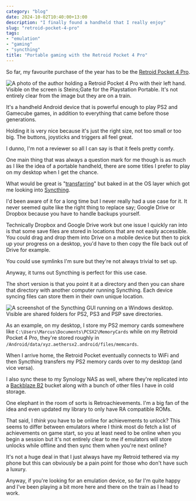 ```yaml
---
category: "blog"
date: 2024-10-02T10:40:00+13:00
description: "I finally found a handheld that I really enjoy"
slug: "retroid-pocket-4-pro"
tags:
- "emulation"
- "gaming"
- "syncthing"
title: "Portable gaming with the Retroid Pocket 4 Pro"
---
```


So far, my favourite purchase of the year has to be the [Retroid Pocket 4 Pro](https://www.goretroid.com/products/retroid-pocket-4-handheld).

![A photo of the author holding a Retroid Pocket 4 Pro with their left hand. Visible on the screen is Steins;Gate for the Playstation Portable. It's not entirely clear from the image but they are on a train.](https://cdn.utf9k.net/blog/retroid-pocket-4-pro/steinsgate-train.jpg)

It's a handheld Android device that is powerful enough to play PS2 and Gamecube games, in addition to everything that came before those generations.

Holding it is very nice because it's just the right size, not too small or too big. The buttons, joysticks and triggers all feel great.

I dunno, I'm not a reviewer so all I can say is that it feels pretty comfy.

One main thing that was always a question mark for me though is as much as I like the idea of a portable handheld, there are some titles I prefer to play on my desktop when I get the chance.

What would be great is "[transfarring](https://youtu.be/flK748GogoA)" but baked in at the OS layer which got me looking into [Syncthing](https://syncthing.net/).

I'd been aware of it for a long time but I never really had a use case for it. It never seemed quite like the right thing to replace say; Google Drive or Dropbox because you have to handle backups yourself.

Technically Dropbox and Google Drive work but one issue I quickly ran into is that some save files are stored in locations that are not easily accessible. You could drag and drop them into Drive on a mobile device but then to pick up your progress on a desktop, you'd have to then copy the file back out of Drive for example.

You could use symlinks I'm sure but they're not always trivial to set up.

Anyway, it turns out Syncthing is perfect for this use case.

The short version is that you point it at a directory and then you can share that directory with another computer running Syncthing. Each device syncing files can store them in their own unique location.

![A screenshot of the Syncthing GUI running on a Windows desktop. Visible are shared folders for PS2, PS3 and PSP save directories.](https://cdn.utf9k.net/blog/retroid-pocket-4-pro/syncthing-desktop.png)

As an example, on my desktop, I store my PS2 memory cards somewhere like `C:\Users\Marcus\Documents\PCSX2\MemoryCards` while on my Retroid Pocket 4 Pro, they're stored roughly in `/Android/data/xyz.aethersx2.android/files/memcards`.

When I arrive home, the Retroid Pocket eventually connects to WiFi and then Syncthing transfers my PS2 memory cards over to my desktop (and vice versa).

I also sync these to my Synology NAS as well, where they're replicated into a [Backblaze B2](https://www.backblaze.com/cloud-storage) bucket along with a bunch of other files I have in cold storage.

One elephant in the room of sorts is Retroachievements. I'm a big fan of the idea and even updated my library to only have RA compatible ROMs.

That said, I *think* you have to be online for achievements to unlock? This seems to differ between emulators where I think most do fetch a list of achievements on game start, so you at least need to be online when you begin a session but it's not entirely clear to me if emulators will store unlocks while offline and then sync them when you're next online?

It's not a huge deal in that I just always have my Retroid tethered via my phone but this can obviously be a pain point for those who don't have such a luxury.

Anyway, if you're looking for an emulation device, so far I'm quite happy and I've been playing a bit more here and there on the train as I head to work.